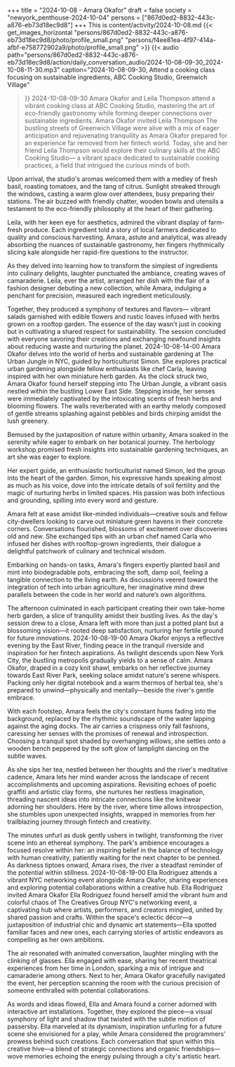 +++
title = "2024-10-08 - Amara Okafor"
draft = false
society = "newyork_penthouse-2024-10-04"
persons = ["867d0ed2-8832-443c-a876-eb73d18ec9d8"]
+++
This is content/activity/2024-10-08.md
{{< get_images_horizontal "persons/867d0ed2-8832-443c-a876-eb73d18ec9d8/photo/profile_small.png" "persons/f4ee81ea-4f97-414a-afbf-e758772902a9/photo/profile_small.png" >}}
{{< audio
    path="persons/867d0ed2-8832-443c-a876-eb73d18ec9d8/action/daily_conversation_audio/2024-10-08-09-30_2024-10-08-11-30.mp3" 
    caption="2024-10-08-09-30, Attend a cooking class focusing on sustainable ingredients, ABC Cooking Studio, Greenwich Village"
>}}
2024-10-08-09-30
Amara Okafor and Leila Thompson attend a vibrant cooking class at ABC Cooking Studio, mastering the art of eco-friendly gastronomy while forming deeper connections over sustainable ingredients.
Amara Okafor invited Leila Thompson
The bustling streets of Greenwich Village were alive with a mix of eager anticipation and rejuvenating tranquility as Amara Okafor prepared for an experience far removed from her fintech world. Today, she and her friend Leila Thompson would explore their culinary skills at the ABC Cooking Studio— a vibrant space dedicated to sustainable cooking practices, a field that intrigued the curious minds of both.

Upon arrival, the studio's aromas welcomed them with a medley of fresh basil, roasting tomatoes, and the tang of citrus. Sunlight streaked through the windows, casting a warm glow over attendees, busy preparing their stations. The air buzzed with friendly chatter, wooden bowls and utensils a testament to the eco-friendly philosophy at the heart of their gathering.

Leila, with her keen eye for aesthetics, admired the vibrant display of farm-fresh produce. Each ingredient told a story of local farmers dedicated to quality and conscious harvesting. Amara, astute and analytical, was already absorbing the nuances of sustainable gastronomy, her fingers rhythmically slicing kale alongside her rapid-fire questions to the instructor.

As they delved into learning how to transform the simplest of ingredients into culinary delights, laughter punctuated the ambiance, creating waves of camaraderie. Leila, ever the artist, arranged her dish with the flair of a fashion designer debuting a new collection, while Amara, indulging a penchant for precision, measured each ingredient meticulously.

Together, they produced a symphony of textures and flavors— vibrant salads garnished with edible flowers and rustic loaves infused with herbs grown on a rooftop garden. The essence of the day wasn't just in cooking but in cultivating a shared respect for sustainability. The session concluded with everyone savoring their creations and exchanging newfound insights about reducing waste and nurturing the planet.
2024-10-08-14-00
Amara Okafor delves into the world of herbs and sustainable gardening at The Urban Jungle in NYC, guided by horticulturist Simon. She explores practical urban gardening alongside fellow enthusiasts like chef Carla, leaving inspired with her own miniature herb garden.
As the clock struck two, Amara Okafor found herself stepping into The Urban Jungle, a vibrant oasis nestled within the bustling Lower East Side. Stepping inside, her senses were immediately captivated by the intoxicating scents of fresh herbs and blooming flowers. The walls reverberated with an earthy melody composed of gentle streams splashing against pebbles and birds chirping amidst the lush greenery.

Bemused by the juxtaposition of nature within urbanity, Amara soaked in the serenity while eager to embark on her botanical journey. The herbology workshop promised fresh insights into sustainable gardening techniques, an art she was eager to explore.

Her expert guide, an enthusiastic horticulturist named Simon, led the group into the heart of the garden. Simon, his expressive hands speaking almost as much as his voice, dove into the intricate details of soil fertility and the magic of nurturing herbs in limited spaces. His passion was both infectious and grounding, spilling into every word and gesture.

Amara felt at ease amidst like-minded individuals—creative souls and fellow city-dwellers looking to carve out miniature green havens in their concrete corners. Conversations flourished, blossoms of excitement over discoveries old and new. She exchanged tips with an urban chef named Carla who infused her dishes with rooftop-grown ingredients, their dialogue a delightful patchwork of culinary and technical wisdom.

Embarking on hands-on tasks, Amara's fingers expertly planted basil and mint into biodegradable pots, embracing the soft, damp soil, feeling a tangible connection to the living earth. As discussions veered toward the integration of tech into urban agriculture, her imaginative mind drew parallels between the code in her world and nature’s own algorithms.

The afternoon culminated in each participant creating their own take-home herb garden, a slice of tranquility amidst their bustling lives. As the day's session drew to a close, Amara left with more than just a potted plant but a blossoming vision—it rooted deep satisfaction, nurturing her fertile ground for future innovations.
2024-10-08-19-00
Amara Okafor enjoys a reflective evening by the East River, finding peace in the tranquil riverside and inspiration for her fintech aspirations.
As twilight descends upon New York City, the bustling metropolis gradually yields to a sense of calm. Amara Okafor, draped in a cozy knit shawl, embarks on her reflective journey towards East River Park, seeking solace amidst nature's serene whispers. Packing only her digital notebook and a warm thermos of herbal tea, she's prepared to unwind—physically and mentally—beside the river's gentle embrace.

With each footstep, Amara feels the city's constant hums fading into the background, replaced by the rhythmic soundscape of the water lapping against the aging docks. The air carries a crispness only fall fashions, caressing her senses with the promises of renewal and introspection. Choosing a tranquil spot shaded by overhanging willows, she settles onto a wooden bench peppered by the soft glow of lamplight dancing on the subtle waves.

As she sips her tea, nestled between her thoughts and the river's meditative cadence, Amara lets her mind wander across the landscape of recent accomplishments and upcoming aspirations. Revisiting echoes of poetic graffiti and artistic clay forms, she nurtures her restless imagination, threading nascent ideas into intricate connections like the knitwear adorning her shoulders. Here by the river, where time allows introspection, she stumbles upon unexpected insights, wrapped in memories from her trailblazing journey through fintech and creativity. 

The minutes unfurl as dusk gently ushers in twilight, transforming the river scene into an ethereal symphony. The park's ambience encourages a focused resolve within her: an inspiring belief in the balance of technology with human creativity, patiently waiting for the next chapter to be penned. As darkness tiptoes onward, Amara rises, the river a steadfast reminder of the potential within stillness.
2024-10-08-19-00
Ella Rodriguez attends a vibrant NYC networking event alongside Amara Okafor, sharing experiences and exploring potential collaborations within a creative hub.
Ella Rodriguez invited Amara Okafor
Ella Rodriguez found herself amid the vibrant hum and colorful chaos of The Creatives Group NYC's networking event, a captivating hub where artists, performers, and creators mingled, united by shared passion and crafts. Within the space's eclectic décor—a juxtaposition of industrial chic and dynamic art statements—Ella spotted familiar faces and new ones, each carrying stories of artistic endeavors as compelling as her own ambitions. 

The air resonated with animated conversation, laughter mingling with the clinking of glasses. Ella engaged with ease, sharing her recent theatrical experiences from her time in London, sparking a mix of intrigue and camaraderie among others. Next to her, Amara Okafor gracefully navigated the event, her perception scanning the room with the curious precision of someone enthralled with potential collaborations.

As words and ideas flowed, Ella and Amara found a corner adorned with interactive art installations. Together, they explored the piece—a visual symphony of light and shadow that twisted with the subtle motion of passersby. Ella marveled at its dynamism, inspiration unfurling for a future scene she envisioned for a play, while Amara considered the programmers' prowess behind such creations. Each conversation that spun within this creative hive—a blend of strategic connections and organic friendships—wove memories echoing the energy pulsing through a city's artistic heart.
